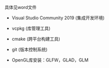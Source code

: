 具体见word文件

- Visual Studio Community 2019 (集成开发环境)

- vcpkg (库管理工具)

- cmake (跨平台构建工具)

- git (版本控制系统)

- OpenGL库安装：GLFW，GLAD，GLM
